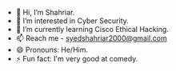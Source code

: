 - 👋 Hi, I’m Shahriar.
- 👀 I’m interested in Cyber Security.
- 🌱 I’m currently learning Cisco Ethical Hacking.
- 📫 Reach me - syedshahriar2000@gmail.com
- 😄 Pronouns: He/Him.
- ⚡ Fun fact: I'm very good at comedy.


<!---
shacker07/shacker07 is a ✨ special ✨ repository because its `README.md` (this file) appears on your GitHub profile.
You can click the Preview link to take a look at your changes.
--->
